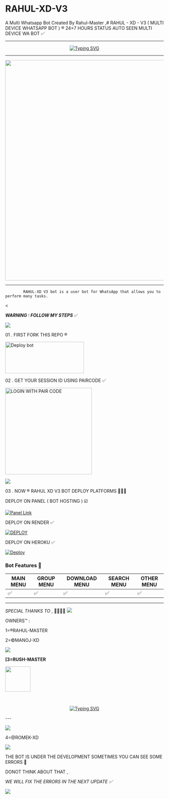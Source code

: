 # RAHUL-XD-V3
A Multi Whatsapp Bot Created By Rahul-Master ,# RAHUL - XD - V3 ( MULTI DEVICE WHATSAPP BOT ) ®️
24×7 HOURS STATUS AUTO SEEN MULTI DEVICE WA BOT ✅
***
</p> <p align="center">
<a href="https://git.io/typing-svg"><img src="https://readme-typing-svg.demolab.com?font=Rahul+Dirt&size=65&pause=1000&color=F72C3F&background=FF20A500&center=true&vCenter=true&width=1000&height=150&lines=RAHUL-XD-V3;CREATE+BY+RAHUL+MASTER" alt="Typing SVG" /></a>

***

  <p align="center">
<a href="https://github.com/rahul-master143-/RAHUL-XD-V3/new/main">
    <img src="https://i.ibb.co/d4GxTgKf/temp-image.jpg"  width="700px">
</a>

<hr>

			RAHUL-XD V3 bot is a user bot for WhatsApp that allows you to perform many tasks.

 
<
  
***WARNING : FOLLOW MY STEPS***  ✅

<img src="https://user-images.githubusercontent.com/73097560/115834477-dbab4500-a447-11eb-908a-139a6edaec5c.gif">

01 . FIRST FORK THIS REPO ®️

<a href="https://github.com/rahulmaster143/RAHUL-XD-V3/fork" target="blank"><img align="center" src="https://i.imgur.com/cxaSEWe.png" alt="Deploy bot" height="100" width="250" /></a>
  <div>
<div>

02 . GET YOUR SESSION ID USING PAIRCODE ✅

<a href="https://acd-md-pair.onrender.com/pair"><img src="https://img.shields.io/badge/LOGIN%20WITH-PAIR%20CODE-black" alt="LOGIN WITH PAIR CODE" width="275"></a>

<img src="https://user-images.githubusercontent.com/73097560/115834477-dbab4500-a447-11eb-908a-139a6edaec5c.gif">


03 . NOW ®️ RAHUL XD V3 BOT DEPLOY PLATFORMS 🚩🇮🇳

DEPLOY ON PANEL ( BOT HOSTING ) ☑️
 
<a href='https://bot-hosting.net/?aff=1097457675723341836' target="_blank"><img alt='Panel Link'
src='https://img.shields.io/badge/HOSTING%20PANEL-blue?style=for-the-badge&logo=Cloudflare&logoColor=white'/></a>

DEPLOY ON RENDER ✅

<a href='https://dashboard.render.com' target="_blank"><img alt='DEPLOY' src='https://img.shields.io/badge/RENDER-h?color=maroon&style=for-the-badge&logo=render'/></a></p>

DEPLOY ON HEROKU ✅

[![Deploy](https://www.herokucdn.com/deploy/button.svg)](https://heroku.com/deploy?template=https://github.com/ACD-MD-TEAM/ACD-MD-TESTING)
   </a>


### Bot Features 📍

| MAIN MENU | GROUP MENU | DOWNLOAD MENU | SEARCH MENU | OTHER MENU |
| --------| ----------- | --------- | ----------- | -------- | 
| ✅      |  ✅         |    ✅     |     ✅      |     ✅   |


--------

*SPECIAL THANKS TO* , 👨🏻‍💻🚩
<a><img src='https://i.imgur.com/LyHic3i.gif'/></a>

OWNERS™ : 


1=®RAHUL-MASTER


2=©MANOJ-XD

<a><img src='https://i.imgur.com/LyHic3i.gif'/></a>
<p align="center">
	
 **[3=RUSH-MASTER**

<a href="https://github.com/Rushmaster12/"><img src="https://cdn.ironman.my.id/i/5yp4s8.jpeg" width=80 height=80></a>   

<br>
 </p>
    <p align="center"><a href="https://git.io/typing-svg"><img src="https://readme-typing-svg.demolab.com?font=EB+Garamond&weight=800&size=28&duration=4000&pause=1000&random=false&width=435&lines=THANKS+ALL+USE;MY+BOT+RUSH-MD" alt="Typing SVG" /></a>
<p>---

<a><img src='https://i.imgur.com/LyHic3i.gif'/></a>
<p align="center">

4=@ROMEK-XD




<a><img src='https://i.imgur.com/LyHic3i.gif'/></a>
<p align="center">

THE BOT IS UNDER THE DEVELOPMENT SOMETIMES YOU CAN SEE SOME ERRORS 💢

DONOT THINK ABOUT THAT ,

*WE WILL FIX THE ERRORS IN THE NEXT UPDATE ✅*

<a><img src='https://i.imgur.com/LyHic3i.gif'/></a>


